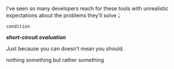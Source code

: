 I’ve seen so many developers reach for these tools with unrealistic expectations about the problems they’ll solve；

`condition` 


**_short-circuit evaluation_**

Just because you can doesn’t mean you should.

nothing something but rather something